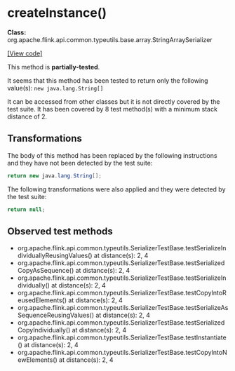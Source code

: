 # createInstance()

**Class:** org.apache.flink.api.common.typeutils.base.array.StringArraySerializer

[[View code]](https://github.com/apache/flink/blob/740f711c4ec9c4b7cdefd01c9f64857c345a68a1/flink-core/src/main/java//org/apache/flink/api/common/typeutils/base/array/StringArraySerializer.java#L49)

This method is **partially-tested**.

It seems that this method has been tested to return only the following value(s): `new java.lang.String[]`


It can be accessed from other classes but it is not directly covered by the test suite. 
It has been covered by 8 test method(s) with a minimum stack distance of 2.

## Transformations


The body of this method has been replaced by the following instructions and they have not been detected by the test suite:

```Java
return new java.lang.String[];
```

The following transformations were also applied and they were detected by the test suite:

```Java
return null;
```





## Observed test methods

* org.apache.flink.api.common.typeutils.SerializerTestBase.testSerializeIndividuallyReusingValues() at distance(s): 2, 4
* org.apache.flink.api.common.typeutils.SerializerTestBase.testSerializedCopyAsSequence() at distance(s): 2, 4
* org.apache.flink.api.common.typeutils.SerializerTestBase.testSerializeIndividually() at distance(s): 2, 4
* org.apache.flink.api.common.typeutils.SerializerTestBase.testCopyIntoReusedElements() at distance(s): 2, 4
* org.apache.flink.api.common.typeutils.SerializerTestBase.testSerializeAsSequenceReusingValues() at distance(s): 2, 4
* org.apache.flink.api.common.typeutils.SerializerTestBase.testSerializedCopyIndividually() at distance(s): 2, 4
* org.apache.flink.api.common.typeutils.SerializerTestBase.testInstantiate() at distance(s): 2, 4
* org.apache.flink.api.common.typeutils.SerializerTestBase.testCopyIntoNewElements() at distance(s): 2, 4

